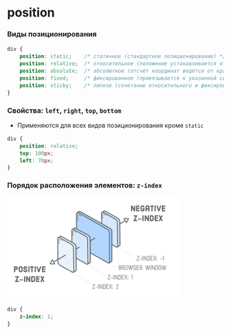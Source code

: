 # position

<!-- xxxxxxxxxxxxxxxxxxxxxxxxxxxxxxxxxxxxxxxxxxxxxxxxxxxxxxx -->
### Виды позиционирования
<!-- xxxxxxxxxxxxxxxxxxxxxxxxxxxxxxxxxxxxxxxxxxxxxxxxxxxxxxx -->
```css
div {
	position: static;    /* статичное (стандартное позиционирование) */
	position: relative;  /* относительное (положение устанавливается относительно его исходного места) */
	position: absolute;  /* абсолютное (отсчёт координат ведётся от края окна браузера, если у родителя не установлено position: relative) */
	position: fixed;     /* фиксированное (привязывается к указанной свойствами left, top, right, bottom и точке на экране) */
	position: sticky;    /* липкое (сочетание относительного и фиксированного позиционирования) */
}
```


<!-- xxxxxxxxxxxxxxxxxxxxxxxxxxxxxxxxxxxxxxxxxxxxxxxxxxxxxxx -->
### Свойства: `left`, `right`, `top`, `bottom`
<!-- xxxxxxxxxxxxxxxxxxxxxxxxxxxxxxxxxxxxxxxxxxxxxxxxxxxxxxx -->
- Применяются для всех видов позиционирования кроме `static`

```css
div {
	position: relative;
	top: 100px;
	left: 70px;
}
```

<!-- xxxxxxxxxxxxxxxxxxxxxxxxxxxxxxxxxxxxxxxxxxxxxxxxxxxxxxx -->
### Порядок расположения элементов: `z-index`
<!-- xxxxxxxxxxxxxxxxxxxxxxxxxxxxxxxxxxxxxxxxxxxxxxxxxxxxxxx -->
<img src="../@img/z-index.png" width="400px">

```css
div {
	z-index: 1;
}
```

